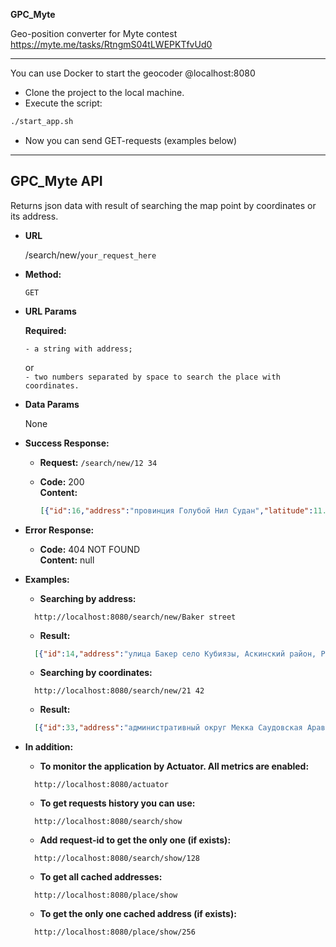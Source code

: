 **GPC_Myte**

Geo-position converter for Myte contest\
	https://myte.me/tasks/RtngmS04tLWEPKTfvUd0

----

You can use Docker to start the geocoder @localhost:8080
- Clone the project to the local machine.
- Execute the script:
```bash
./start_app.sh
```
- Now you can send GET-requests (examples below)

----
**GPC_Myte API**
----
  Returns json data with result of searching the map point by coordinates or its address.

* **URL**

  /search/new/`your_request_here`

* **Method:**

  `GET`

* **URL Params**

   **Required:**

  `- a string with address;
  `

  or\
  `- two numbers separated by space to search the place with coordinates.
  `

* **Data Params**

  None

* **Success Response:**

  * **Request:**
  	``/search/new/12 34``

  * **Code:** 200 <br />
    **Content:**
	```json
	[{"id":16,"address":"провинция Голубой Нил Судан","latitude":11.264303,"longitude":34.124114},{"id":17,"address":"Судан","latitude":17.977449,"longitude":30.296725}]
	```

* **Error Response:**

  * **Code:** 404 NOT FOUND <br />
    **Content:** null

* **Examples:**

  * **Searching by address:**
  ```http
	http://localhost:8080/search/new/Baker street
  ```

  * **Result:**
  ```json
    [{"id":14,"address":"улица Бакер село Кубиязы, Аскинский район, Республика Башкортостан, Россия","latitude":56.112754,"longitude":56.741618}]
  ```


  * **Searching by coordinates:**
  ```http
	http://localhost:8080/search/new/21 42
  ```

  * **Result:**
  ```json
    [{"id":33,"address":"административный округ Мекка Саудовская Аравия","latitude":21.811146,"longitude":41.436553},{"id":34,"address":"Саудовская Аравия","latitude":22.848295,"longitude":45.725533}]
  ```
* **In addition:**

  * **To monitor the application by Actuator. All metrics are enabled:**
  ```http
	http://localhost:8080/actuator
  ```

  * **To get requests history you can use:**
  ```http
	http://localhost:8080/search/show
  ```

  * **Add request-id to get the only one (if exists):**
  ```http
	http://localhost:8080/search/show/128
  ```

  * **To get all cached addresses:**
  ```http
	http://localhost:8080/place/show
  ```

  * **To get the only one cached address (if exists):**
  ```http
	http://localhost:8080/place/show/256
  ```
